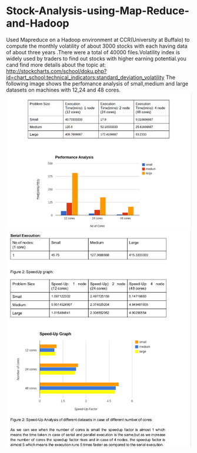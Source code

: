 # Stock-Analysis-using-Map-Reduce-and-Hadoop
Used Mapreduce on a Hadoop environment at CCR(University at Buffalo) to compute the monthly volatility of about 3000 stocks with each having data of about three years .There were a total of 40000 files.Volatility index is widely used by traders to find out stocks with higher earning potential.you cand find more details about the topic at:
http://stockcharts.com/school/doku.php?id=chart_school:technical_indicators:standard_deviation_volatility
The following image shows the perfomance analysis of small,medium and large datasets on machines with 12,24 and 48 cores.
![Performance Analysis](/Perfomance.png)
![Performance Analysis](/Speed-Up.png)

